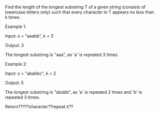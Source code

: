 Find the length of the longest substring T of a given string (consists of lowercase letters only) such that every character in T appears no less than k times.

Example 1:

Input: s = "aaabb", k = 3

Output: 3

The longest substring is "aaa", as 'a' is repeated 3 times.

Example 2:

Input: s = "ababbc", k = 2

Output: 5

The longest substring is "ababb", as 'a' is repeated 2 times and 'b' is repeated 3 times.

Return?????character??repeat k??